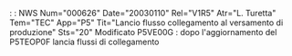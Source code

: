  :  : NWS Num="000626" Date="20030110" Rel="V1R5" Atr="L. Turetta" Tem="TEC" App="P5" Tit="Lancio flusso collegamento al versamento di       produzione" Sts="20"
Modificato P5VE00G :  dopo l'aggiornamento del P5TEOP0F lancia flussi di collegamento 